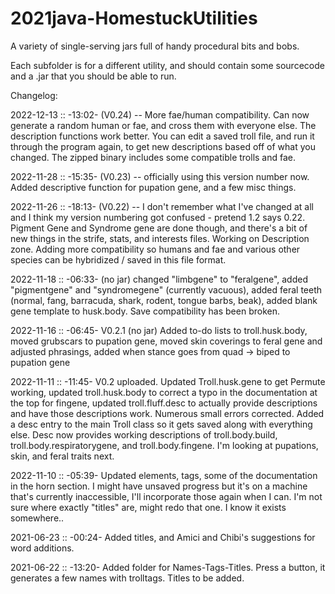 # 2021java-HomestuckUtilities
A variety of single-serving jars full of handy procedural bits and bobs.

Each subfolder is for a different utility, and should contain some sourcecode and a .jar that you should be able to run.

Changelog:

2022-12-13 :: -13:02- (V0.24) -- More fae/human compatibility.  Can now generate a random human or fae, and cross them with everyone else.  The description functions work better.  You can edit a saved troll file, and run it through the program again, to get new descriptions based off of what you changed.  The zipped binary includes some compatible trolls and fae.

2022-11-28 :: -15:35- (V0.23) -- officially using this version number now.  Added descriptive function for pupation gene, and a few misc things.

2022-11-26 :: -18:13- (V0.22) -- I don't remember what I've changed at all and I think my version numbering got confused - pretend 1.2 says 0.22.  Pigment Gene and Syndrome gene are done though, and there's a bit of new things in the strife, stats, and interests files.  Working on Description zone.  Adding more compatibility so humans and fae and various other species can be hybridized / saved in this file format.

2022-11-18 :: -06:33- (no jar) changed "limbgene" to "feralgene", added "pigmentgene" and "syndromegene" (currently vacuous), added feral teeth (normal, fang, barracuda, shark, rodent, tongue barbs, beak), added blank gene template to husk.body.  Save compatibility has been broken.

2022-11-16 :: -06:45- V0.2.1 (no jar) Added to-do lists to troll.husk.body, moved grubscars to pupation gene, moved skin coverings to feral gene and adjusted phrasings, added when stance goes from quad -> biped to pupation gene

2022-11-11 :: -11:45- V0.2 uploaded.  Updated Troll.husk.gene to get Permute working, updated troll.husk.body to correct a typo in the documentation at the top for fingene, updated troll.fluff.desc to actually provide descriptions and have those descriptions work.  Numerous small errors corrected.  Added a desc entry to the main Troll class so it gets saved along with everything else.  Desc now provides working descriptions of troll.body.build, troll.body.respiratorygene, and troll.body.fingene.  I'm looking at pupations, skin, and feral traits next.

2022-11-10 :: -05:39-  Updated elements, tags, some of the documentation in the horn section.  I might have unsaved progress but it's on a machine that's currently inaccessible, I'll incorporate those again when I can.  I'm not sure where exactly "titles" are, might redo that one.  I know it exists somewhere..

2021-06-23 :: -00:24-  Added titles, and Amici and Chibi's suggestions for word additions.  

2021-06-22 :: -13:20-  Added folder for Names-Tags-Titles.  Press a button, it generates a few names with trolltags.  Titles to be added.
